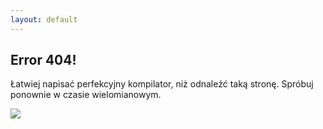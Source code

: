 ```yaml
---
layout: default
---
```


## Error 404!

Łatwiej napisać perfekcyjny kompilator, niż odnaleźć taką stronę. Spróbuj ponownie w czasie wielomianowym.

<img src="{{ site.base_url }}/assets/obiwan.jpg"/>